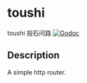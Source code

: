 # toushi

toushi 投石问路
[![Godoc](http://img.shields.io/badge/go-documentation-blue.svg?style=flat-square)](https://godoc.org/github.com/datewu/toushi)

## Description
A simple http router.
